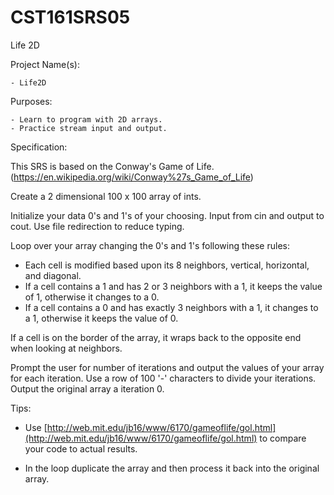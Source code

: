 # CST161SRS05
Life 2D  

Project Name(s):  

    - Life2D  

Purposes:  

    - Learn to program with 2D arrays.  
    - Practice stream input and output.  

Specification:  

This SRS is based on the Conway's Game of Life.  (https://en.wikipedia.org/wiki/Conway%27s_Game_of_Life)

Create a 2 dimensional 100 x 100 array of ints.  

Initialize your data 0's and 1's of your choosing. Input from cin and output to cout.  Use file redirection to reduce typing.  

Loop over your array changing the 0's and 1's following these rules:  

- Each cell is modified based upon its 8 neighbors, vertical, horizontal, and diagonal.  
- If a cell contains a 1 and has 2 or 3 neighbors with a 1, it keeps the value of 1, otherwise it changes to a 0.  
- If a cell contains a 0 and has exactly 3 neighbors with a 1, it changes to a 1, otherwise it keeps the value of 0.  

If a cell is on the border of the array, it wraps back to the opposite end when looking at neighbors.  

Prompt the user for number of iterations and output the values of your array for each iteration. Use a row of 100 '-' characters to divide your iterations. Output the original array a iteration 0.  

Tips: 

- Use [http://web.mit.edu/jb16/www/6170/gameoflife/gol.html](http://web.mit.edu/jb16/www/6170/gameoflife/gol.html) to compare your code to actual results.  

- In the loop duplicate the array and then process it back into the original array.  

###
